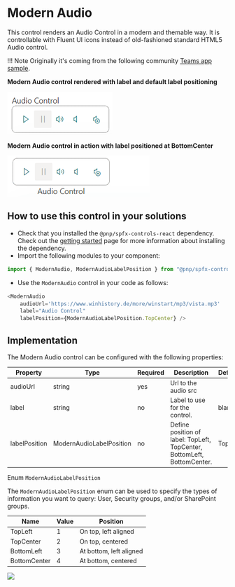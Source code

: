# Modern Audio

This control renders an Audio Control in a modern and themable way. It is controllable with Fluent UI icons instead of old-fashioned standard HTML5 Audio control.

!!! Note
    Originally it's coming from the following community [Teams app sample](https://github.com/pnp/teams-dev-samples/tree/main/samples/tab-meeting-record-name).

**Modern Audio control rendered with label and default label positioning**

![Modern Audio](../assets/ModernAudioDefault.png)

**Modern Audio control in action with label positioned at BottomCenter**

![Modern Audio in action](../assets/ModernAudioInAction.gif)

## How to use this control in your solutions

- Check that you installed the `@pnp/spfx-controls-react` dependency. Check out the [getting started](../../#getting-started) page for more information about installing the dependency.
- Import the following modules to your component:

```typescript
import { ModernAudio, ModernAudioLabelPosition } from "@pnp/spfx-controls-react/lib/ModernAudio";
```

- Use the `ModernAudio` control in your code as follows:

```typescript
<ModernAudio 
    audioUrl='https://www.winhistory.de/more/winstart/mp3/vista.mp3'
    label="Audio Control"
    labelPosition={ModernAudioLabelPosition.TopCenter} />
```


## Implementation

The Modern Audio control can be configured with the following properties:

| Property | Type | Required | Description | Default |
| ---- | ---- | ---- | ---- | ---- |
| audioUrl | string | yes | Url to the audio src | |
| label | string | no | Label to use for the control. | blank |
| labelPosition | ModernAudioLabelPosition | no | Define position of label: TopLeft, TopCenter, BottomLeft, BottomCenter. | TopLeft |

Enum `ModernAudioLabelPosition`

The `ModernAudioLabelPosition` enum can be used to specify the types of information you want to query: User, Security groups, and/or SharePoint groups.

| Name | Value | Position
| ---- | ---- | ---- |
| TopLeft | 1 | On top, left aligned
| TopCenter | 2 | On top, centered
| BottomLeft | 3 | At bottom, left aligned
| BottomCenter | 4 | At bottom, centered


![](https://telemetry.sharepointpnp.com/sp-dev-fx-controls-react/wiki/controls/ModernAudio)

